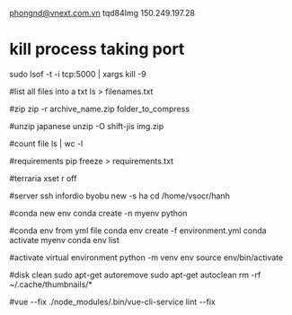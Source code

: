 phongnd@vnext.com.vn
tqd84Img
150.249.197.28

# kill process taking port
sudo lsof -t -i tcp:5000 | xargs kill -9

#list all files into a txt
ls > filenames.txt

#zip
zip -r archive_name.zip folder_to_compress

#unzip japanese
unzip -O shift-jis img.zip

#count file
ls | wc -l

#requirements
pip freeze > requirements.txt

#terraria
xset r off

#server
ssh infordio
byobu new -s ha
cd /home/vsocr/hanh


#conda new env
conda create -n myenv python

#conda env from yml file
conda env create -f environment.yml
conda activate myenv
conda env list

#activate virtual environment
python -m venv env
source env/bin/activate

#disk clean
sudo apt-get autoremove
sudo apt-get autoclean
rm -rf ~/.cache/thumbnails/*

#vue --fix
./node_modules/.bin/vue-cli-service lint --fix

